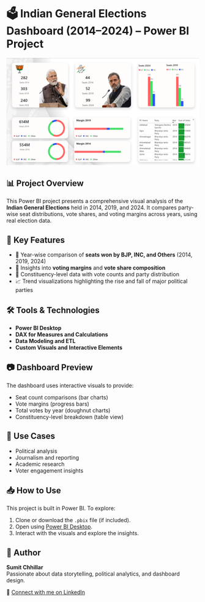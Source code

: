 
# 🗳️ Indian General Elections Dashboard (2014–2024) – Power BI Project

![Power BI Dashboard](./election_result.png)

## 📊 Project Overview
This Power BI project presents a comprehensive visual analysis of the **Indian General Elections** held in 2014, 2019, and 2024. It compares party-wise seat distributions, vote shares, and voting margins across years, using real election data.

## 🎯 Key Features
- 🔻 Year-wise comparison of **seats won by BJP, INC, and Others** (2014, 2019, 2024)
- 🧠 Insights into **voting margins** and **vote share composition**
- 📍 Constituency-level data with vote counts and party distribution
- 📈 Trend visualizations highlighting the rise and fall of major political parties

## 🛠️ Tools & Technologies
- **Power BI Desktop**
- **DAX for Measures and Calculations**
- **Data Modeling and ETL**
- **Custom Visuals and Interactive Elements**

## 📷 Dashboard Preview
The dashboard uses interactive visuals to provide:
- Seat count comparisons (bar charts)
- Vote margins (progress bars)
- Total votes by year (doughnut charts)
- Constituency-level breakdown (table view)

## 🚀 Use Cases
- Political analysis
- Journalism and reporting
- Academic research
- Voter engagement insights

## 📥 How to Use
This project is built in Power BI. To explore:
1. Clone or download the `.pbix` file (if included).
2. Open using [Power BI Desktop](https://powerbi.microsoft.com/desktop/).
3. Interact with the visuals and explore the insights.

## 🙌 Author
**Sumit Chhillar**  
Passionate about data storytelling, political analytics, and dashboard design.  

🔗 [Connect with me on LinkedIn](https://www.linkedin.com/in/sumit-chhillar-020a36323/)
